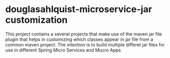 # douglasahlquist-microservice-jar customization
This project contains a several projects that make use of the maven jar file plugin that helps in customizing which classes appear in jar file from a common maven project.  The intention is to build multiple differet jar files for use in different Spring Micro Services and Mucro Apps
